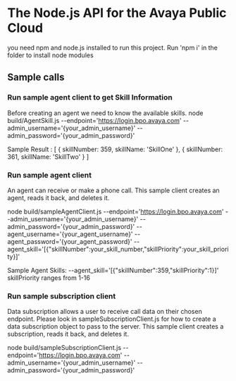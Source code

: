 # The Node.js API for the Avaya Public Cloud
you need npm and node.js installed to run this project.
Run 'npm i' in the folder to install node modules

##  Sample calls

### Run sample agent client to get Skill Information
Before creating an agent we need to know the available skills.
node build/AgentSkill.js 
--endpoint='https://login.bpo.avaya.com' 
--admin_username='{your_admin_username}'
--admin_password='{your_admin_password}'

Sample Result : [ { skillNumber: 359, skillName: 'SkillOne' },
                  { skillNumber: 361, skillName: 'SkillTwo' } ]

### Run sample agent client
An agent can receive or make a phone call.
This sample client creates an agent, reads it back, and deletes it.

node build/sampleAgentClient.js
  --endpoint='https://login.bpo.avaya.com'
  --admin_username='{your_admin_username}'
  --admin_password='{your_admin_password}'
  --agent_username='{your_agent_username}'
  --agent_password='{your_agent_password}'
  --agent_skill='[{"skillNumber":your_skill_number,"skillPriority":your_skill_priority}]'

Sample Agent Skills: --agent_skill='[{"skillNumber":359,"skillPriority":1}]'
skillPriority ranges from 1-16

### Run sample subscription client
Data subscription allows a user to receive call data on their chosen endpoint.
Please look in sampleSubscriptionClient.js for how to create
a data subscription object to pass to the server.
This sample client creates a subscription, reads it back, and deletes it.

node build/sampleSubscriptionClient.js
  --endpoint='https://login.bpo.avaya.com'
  --admin_username='{your_admin_username}'
  --admin_password='{your_admin_password}'
